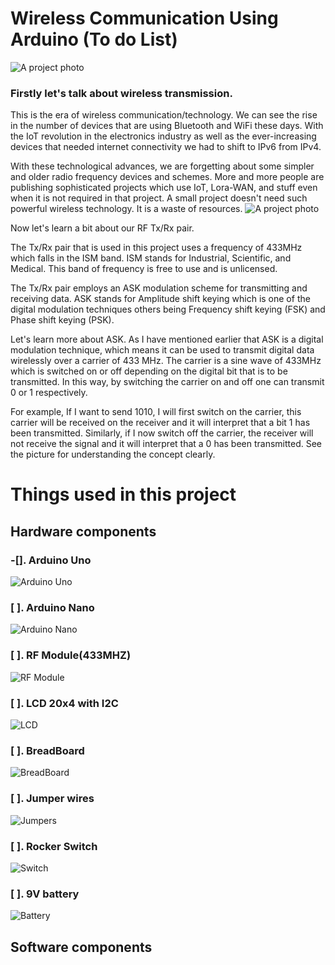 # Wireless Communication Using Arduino (To do List)
![A project photo](/Images/Wireless%20With%20Arduino.png)
### **Firstly let's talk about wireless transmission.**
This is the era of wireless communication/technology. We can see the rise in the number of devices that are using Bluetooth and WiFi these days. With the IoT revolution in the electronics industry as well as the ever-increasing devices that needed internet connectivity we had to shift to IPv6 from IPv4.

With these technological advances, we are forgetting about some simpler and older radio frequency devices and schemes. More and more people are publishing sophisticated projects which use IoT, Lora-WAN, and stuff even when it is not required in that project. A small project doesn't need such powerful wireless technology. It is a waste of resources.
![A project photo](/Images/1673176765335.jpg)

Now let's learn a bit about our RF Tx/Rx pair.

The Tx/Rx pair that is used in this project uses a frequency of 433MHz which falls in the ISM band. ISM stands for Industrial, Scientific, and Medical. This band of frequency is free to use and is unlicensed.

The Tx/Rx pair employs an ASK modulation scheme for transmitting and receiving data. ASK stands for Amplitude shift keying which is one of the digital modulation techniques others being Frequency shift keying (FSK) and Phase shift keying (PSK).

Let's learn more about ASK. As I have mentioned earlier that ASK is a digital modulation technique, which means it can be used to transmit digital data wirelessly over a carrier of 433 MHz. The carrier is a sine wave of 433MHz which is switched on or off depending on the digital bit that is to be transmitted. In this way, by switching the carrier on and off one can transmit 0 or 1 respectively.

For example, If I want to send 1010, I will first switch on the carrier, this carrier will be received on the receiver and it will interpret that a bit 1 has been transmitted. Similarly, if I now switch off the carrier, the receiver will not receive the signal and it will interpret that a 0 has been transmitted. See the picture for understanding the concept clearly.

# Things used in this project
## Hardware components
### -[]. Arduino Uno 
![Arduino Uno](/Images/arduino-uno-r3.png)
### [ ]. Arduino Nano 
![Arduino Nano](/Images/Arduino-Nano-V3.0-CH340-Chip-Mini-USB-Cable.jpg)
### [ ]. RF Module(433MHZ) 
![RF Module](/Images/RF%20Module%20433MHZ.png)
### [ ]. LCD 20x4 with I2C 
![LCD](/Images/I2C.png)
### [ ]. BreadBoard 
![BreadBoard](/Images/41nCh+ZtGxL._SL1004_.jpg)
### [ ]. Jumper wires 
![Jumpers](/Images/1.jpg)
### [ ]. Rocker Switch 
![Switch](/Images/Switch.jpg)
### [ ]. 9V battery 
![Battery](/Images/61tHo16P1ZL._AC_UF894,1000_QL80_.jpg)
## Software components
